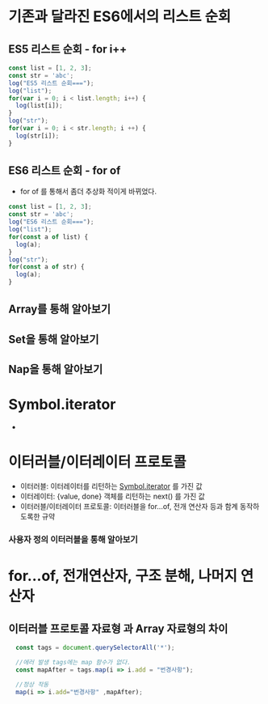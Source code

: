 # 기존과 달라진 ES6에서의 리스트 순회



## ES5 리스트 순회  - for i++
```javascript
const list = [1, 2, 3];
const str = 'abc';
log("ES5 리스트 순회===");
log("list");
for(var i = 0; i < list.length; i++) {
  log(list[i]);
}
log("str");
for(var i = 0; i < str.length; i ++) {
  log(str[i]);
}
```

## ES6 리스트 순회 - for of
- for of 를 통해서 좀더 추상화 적이게 바뀌었다.
```javascript
const list = [1, 2, 3];
const str = 'abc';
log("ES6 리스트 순회===");
log("list");
for(const a of list) {
  log(a);
}
log("str");
for(const a of str) {
  log(a);
}
```

## Array를 통해 알아보기
## Set을 통해 알아보기
## Nap을 통해 알아보기


# Symbol.iterator
- 

# 이터러블/이터레이터 프로토콜
 - 이터러블: 이터레이터를 리턴하는 [Symbol.iterator]() 를 가진 값
 - 이터레이터: {value, done} 객체를 리턴하는 next() 를 가진 값
 - 이터러블/이터레이터 프로토콜: 이터러블을 for...of, 전개 연산자 등과 함계 동작하도록한 규약

### 사용자 정의 이터러블을 통해 알아보기

# for...of, 전개연산자, 구조 분해, 나머지 연산자

## 이터러블 프로토콜 자료형 과 Array 자료형의 차이
```javascript
  const tags = document.querySelectorAll('*');

  //에러 발생 tags에는 map 함수가 없다.
  const mapAfter = tags.map(i => i.add = "번경사항");

  //정상 작동
  map(i => i.add="번경사항" ,mapAfter);
```